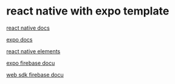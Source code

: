 # react native with expo template

[react native docs](https://reactnative.dev/docs/environment-setup)

[expo docs](https://docs.expo.io/workflow/expo-cli/)

[react native elements](https://reactnativeelements.com/docs/overview)

[expo firebase docu](https://docs.expo.io/guides/using-firebase/?redirected)

[web sdk firebase docu]()